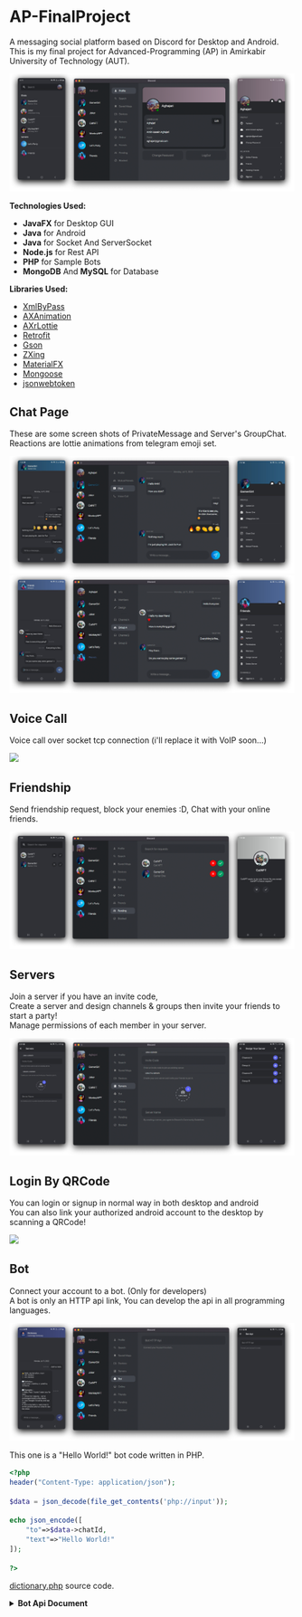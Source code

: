 # AP-FinalProject
 A messaging social platform based on Discord for Desktop and Android.<br>
This is my final project for Advanced-Programming (AP) in Amirkabir University of Technology (AUT).<br>

![](./images/1.png)

**Technologies Used:**<br>
- **JavaFX** for Desktop GUI
- **Java** for Android
- **Java** for Socket And ServerSocket
- **Node.js** for Rest API
- **PHP** for Sample Bots
- **MongoDB** And **MySQL** for Database

**Libraries Used:**<br>
- [XmlByPass](https://github.com/Aghajari/XmlByPass)
- [AXAnimation](https://github.com/Aghajari/AXAnimation)
- [AXrLottie](https://github.com/Aghajari/AXrLottie)
- [Retrofit](https://github.com/square/retrofit)
- [Gson](https://github.com/google/gson)
- [ZXing](https://github.com/zxing/zxing)
- [MaterialFX](https://github.com/palexdev/MaterialFX)
- [Mongoose](https://github.com/Automattic/mongoose)
- [jsonwebtoken](https://github.com/auth0/node-jsonwebtoken)

## Chat Page
These are some screen shots of PrivateMessage and Server's GroupChat.<br>
Reactions are lottie animations from telegram emoji set.

![](./images/2.png)<br>
![](./images/6.png)

## Voice Call
Voice call over socket tcp connection (i'll replace it with VoIP soon...)

![](./images/8.png)

## Friendship
Send friendship request, block your enemies :D, Chat with your online friends.

![](./images/3.png)

## Servers
Join a server if you have an invite code, <br>
Create a server and design channels & groups then invite your friends to start a party!<br>
Manage permissions of each member in your server.

![](./images/4.png)

## Login By QRCode
You can login or signup in normal way in both desktop and android <br>
You can also link your authorized android account to the desktop by scanning a QRCode!

![](./images/5.png)

## Bot
Connect your account to a bot. (Only for developers) <br>
A bot is only an HTTP api link, You can develop the api in all programming languages.

![](./images/7.png)

This one is a "Hello World!" bot code written in PHP.<br>
```PHP
<?php
header("Content-Type: application/json");

$data = json_decode(file_get_contents('php://input'));

echo json_encode([
    "to"=>$data->chatId, 
    "text"=>"Hello World!"
]);

?>
```

[dictionary.php]() source code.

<details><summary><b>Bot Api Document</b></summary>
<p>

|Field|Type|Description|
| :---------------- | :----------------: | :---------------- |
| chatId | String | Unique identifier for this chat |
| from | User | Sender of the message |
| to | User | Receiver of the message, if receiver is a user |
| server | Server |  Server details, if receiver is channel of a server |
| channel | Server.Channel | Receiver of the message if is channel of a server |
| isPrivateMessage | Boolean | True, if receiver is a user |
| message | Message | Information about the message |

<b>User</b>
|Field|Type|Description|
| :---------------- | :----------------: | :---------------- |
| avatar | String | User's avatar link |
| username | String | User's user name |
| nickname | String | User's nick name |
| email | String | User's email address |
| isOnline | Boolean | True, if user is online |
 
<b>Server</b>
|Field|Type|Description|
| :---------------- | :----------------: | :---------------- |
| id | String | Server's unique id |
| name | String | Server's name |
| avatar | String | Server's avatar link |
| channels | Array of Server.Channel | List of all channel and groups in this server |
 
<b>Server.Channel</b>
|Field|Type|Description|
| :---------------- | :----------------: | :---------------- |
| id | String | Channel's unique id |
| name | String | Channel's name |
| type | Integer | 0 if is a channel, 1 if is a group |
 
<b>Message</b>
|Field|Type|Description|
| :---------------- | :----------------: | :---------------- |
| text | String | Message's text |
| time | Integer | Date the message was sent in Unix time |
| fromId | String | Id of sender of this message |
| toId | String | Id of receiver of this message |
 
</p></details>
